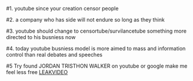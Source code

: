 
#1. youtube since your creation censor people 

#2. a company who has side will not endure so long as they think 

#3. youtube should change to censortube/survilancetube something more directed to his busniess now 

#4. today youtube busniess model is more aimed to mass and information control than real debates and speeches

#5 Try found JORDAN TRISTHON WALKER on youtube or google make me feel less free [LEAKVIDEO](https://www.projectveritas.com/video/pfizer-executive-mutate-covid-via-directed-evolution-for-company-to-continue/)
